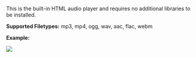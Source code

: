 This is the built-in HTML audio player and requires no additional libraries to be installed.

**Supported Filetypes:** mp3, mp4, ogg, wav, aac, flac, webm

**Example:**

![](https://www.drupal.org/files/example_default_html.jpg)
